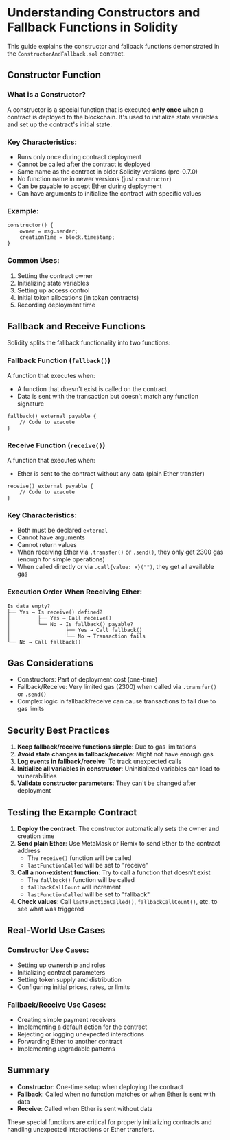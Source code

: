 # Understanding Constructors and Fallback Functions in Solidity

This guide explains the constructor and fallback functions demonstrated in the `ConstructorAndFallback.sol` contract.

## Constructor Function

### What is a Constructor?

A constructor is a special function that is executed **only once** when a contract is deployed to the blockchain. It's used to initialize state variables and set up the contract's initial state.

### Key Characteristics:

- Runs only once during contract deployment
- Cannot be called after the contract is deployed
- Same name as the contract in older Solidity versions (pre-0.7.0)
- No function name in newer versions (just `constructor`)
- Can be payable to accept Ether during deployment
- Can have arguments to initialize the contract with specific values

### Example:

```solidity
constructor() {
    owner = msg.sender;
    creationTime = block.timestamp;
}
```

### Common Uses:

1. Setting the contract owner
2. Initializing state variables
3. Setting up access control
4. Initial token allocations (in token contracts)
5. Recording deployment time

## Fallback and Receive Functions

Solidity splits the fallback functionality into two functions:

### Fallback Function (`fallback()`)

A function that executes when:
- A function that doesn't exist is called on the contract
- Data is sent with the transaction but doesn't match any function signature

```solidity
fallback() external payable {
    // Code to execute
}
```

### Receive Function (`receive()`)

A function that executes when:
- Ether is sent to the contract without any data (plain Ether transfer)

```solidity
receive() external payable {
    // Code to execute
}
```

### Key Characteristics:

- Both must be declared `external`
- Cannot have arguments
- Cannot return values
- When receiving Ether via `.transfer()` or `.send()`, they only get 2300 gas (enough for simple operations)
- When called directly or via `.call{value: x}("")`, they get all available gas

### Execution Order When Receiving Ether:

```
Is data empty?
├── Yes → Is receive() defined?
│         ├── Yes → Call receive()
│         └── No → Is fallback() payable?
│                  ├── Yes → Call fallback()
│                  └── No → Transaction fails
└── No → Call fallback()
```

## Gas Considerations

- Constructors: Part of deployment cost (one-time)
- Fallback/Receive: Very limited gas (2300) when called via `.transfer()` or `.send()`
- Complex logic in fallback/receive can cause transactions to fail due to gas limits

## Security Best Practices

1. **Keep fallback/receive functions simple**: Due to gas limitations
2. **Avoid state changes in fallback/receive**: Might not have enough gas
3. **Log events in fallback/receive**: To track unexpected calls
4. **Initialize all variables in constructor**: Uninitialized variables can lead to vulnerabilities
5. **Validate constructor parameters**: They can't be changed after deployment

## Testing the Example Contract

1. **Deploy the contract**: The constructor automatically sets the owner and creation time
2. **Send plain Ether**: Use MetaMask or Remix to send Ether to the contract address
   - The `receive()` function will be called
   - `lastFunctionCalled` will be set to "receive"
3. **Call a non-existent function**: Try to call a function that doesn't exist
   - The `fallback()` function will be called
   - `fallbackCallCount` will increment
   - `lastFunctionCalled` will be set to "fallback"
4. **Check values**: Call `lastFunctionCalled()`, `fallbackCallCount()`, etc. to see what was triggered

## Real-World Use Cases

### Constructor Use Cases:
- Setting up ownership and roles
- Initializing contract parameters
- Setting token supply and distribution
- Configuring initial prices, rates, or limits

### Fallback/Receive Use Cases:
- Creating simple payment receivers
- Implementing a default action for the contract
- Rejecting or logging unexpected interactions
- Forwarding Ether to another contract
- Implementing upgradable patterns

## Summary

- **Constructor**: One-time setup when deploying the contract
- **Fallback**: Called when no function matches or when Ether is sent with data
- **Receive**: Called when Ether is sent without data

These special functions are critical for properly initializing contracts and handling unexpected interactions or Ether transfers. 